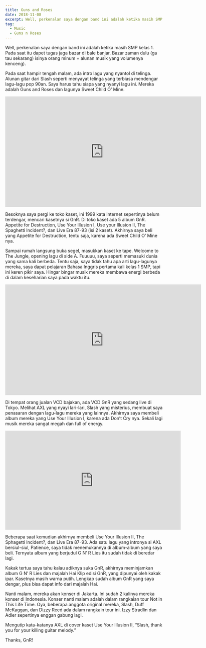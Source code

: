 ```yaml
---
title: Guns and Roses
date: 2018-11-08
excerpt: Well, perkenalan saya dengan band ini adalah ketika masih SMP kelas 1. Pada saat itu dapet tugas jaga bazar di bale banjar. Bazar zaman dulu (ga tau sekarang) isinya orang minum + alunan musik yang volumenya kenceng).
tag:
  - Music
  - Guns n Roses
---
```


Well, perkenalan saya dengan band ini adalah ketika masih SMP kelas 1. Pada saat itu dapet tugas jaga bazar di bale banjar. Bazar zaman dulu (ga tau sekarang) isinya orang minum + alunan musik yang volumenya kenceng).

Pada saat hampir tengah malam, ada intro lagu yang nyantol di telinga. Alunan gitar dari Slash seperti menyayat telinga yang terbiasa mendengar lagu-lagu pop 90an. Saya harus tahu siapa yang nyanyi lagu ini. Mereka adalah Guns and Roses dan lagunya Sweet Child O’ Mine.

<iframe allow="accelerometer; autoplay; encrypted-media; gyroscope; picture-in-picture" allowfullscreen="" frameborder="0" height="352" src="https://www.youtube.com/embed/1w7OgIMMRc4?feature=oembed" title="Guns N' Roses - Sweet Child O' Mine (Official Music Video)" width="625"></iframe>

Besoknya saya pergi ke toko kaset, ini 1999 kata internet sepertinya belum terdengar, mencari kasetnya si GnR. Di toko kaset ada 5 album GnR. Appetite for Destruction, Use Your Illusion I, Use your Illusion II, The Spaghetti Incident?, dan Live Era 87-93 (isi 2 kaset). Akhirnya saya beli yang Appetite for Destruction, tentu saja, karena ada Sweet Child O’ Mine nya.

Sampai rumah langsung buka segel, masukkan kaset ke tape. Welcome to The Jungle, opening lagu di side A. Fuuuuu, saya seperti memasuki dunia yang sama kali berbeda. Tentu saja, saya tidak tahu apa arti lagu-lagunya mereka, saya dapat pelajaran Bahasa Inggris pertama kali kelas 1 SMP, tapi ini keren pikir saya. Hingar bingar musik mereka membawa energi berbeda di dalam keseharian saya pada waktu itu.

<iframe allow="accelerometer; autoplay; encrypted-media; gyroscope; picture-in-picture" allowfullscreen="" frameborder="0" height="352" src="https://www.youtube.com/embed/o1tj2zJ2Wvg?feature=oembed" title="Guns N' Roses - Welcome To The Jungle" width="625"></iframe>

Di tempat orang jualan VCD bajakan, ada VCD GnR yang sedang live di Tokyo. Melihat AXL yang nyayi lari-lari, Slash yang misterius, membuat saya penasaran dengan lagu-lagu mereka yang lainnya. Akhirnya saya membeli album mereka yang Use Your Illusion I, karena ada Don’t Cry nya. Sekali lagi musik mereka sangat megah dan full of energy.

<iframe width="560" height="315" src="https://www.youtube.com/embed/zRIbf6JqkNc" frameborder="0" allow="accelerometer; autoplay; encrypted-media; gyroscope; picture-in-picture" allowfullscreen></iframe>

Beberapa saat kemudian akhirnya membeli Use Your Illusion II, The Sphagetti Incident?, dan Live Era 87-93. Ada satu lagu yang intronya si AXL bersiul-siul, Patience, saya tidak menemukannya di album-album yang saya beli. Ternyata album yang berjudul G N’ R Lies itu sudah tidak di beredar lagi.

Kakak tertua saya tahu kalau adiknya suka GnR, akhirnya meminjamkan album G N’ R Lies dan majalah Hai Klip edisi GnR, yang dipunyai oleh kakak ipar. Kasetnya masih warna putih. Lengkap sudah album GnR yang saya dengar, plus bisa dapat info dari majalah Hai.

Nanti malam, mereka akan konser di Jakarta. Ini sudah 2 kalinya mereka konser di Indonesia. Konser nanti malam adalah dalam rangkaian tour Not in This Life Time. Oya, beberapa anggota original mereka, Slash, Duff McKaggan, dan Dizzy Reed ada dalam rangkain tour ini. Izzy Stradlin dan Adler sepertinya enggan gabung lagi.

Mengutip kata-katanya AXL di cover kaset Use Your Illusion II, “Slash, thank you for your killing guitar melody.”

Thanks, GnR!
